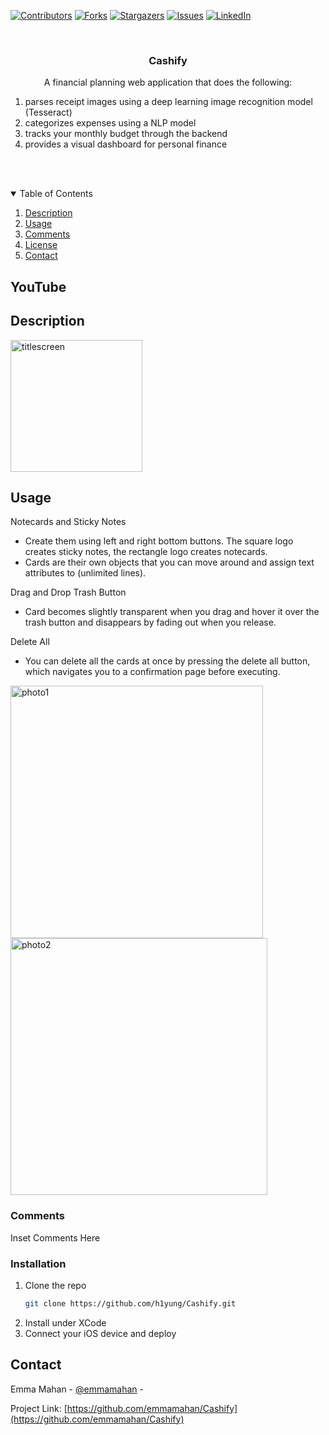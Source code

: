 [![Contributors][contributors-shield]][contributors-url]
[![Forks][forks-shield]][forks-url]
[![Stargazers][stars-shield]][stars-url]
[![Issues][issues-shield]][issues-url]
[![LinkedIn][linkedin-shield]][linkedin-url]

<!-- PROJECT LOGO -->
<br />
<p align="center">
  <a href="https://github.com/emmamahan/Cashify">
    <!-- <img src="https://user-images.githubusercontent.com/54069717/71475766-a806cf00-27af-11ea-9aff-4b0500bf2951.png" alt="Logo" width="80" height="80"> -->
  </a>

  <h3 align="center">Cashify</h3>

  <p align="center">
    A financial planning web application that does the following:
    <ol>
      <li> parses receipt images using a deep learning image recognition model (Tesseract) </li>
      <li> categorizes expenses using a NLP model </li>
      <li> tracks your monthly budget through the backend </li>
      <li> provides a visual dashboard  for personal finance </li>
    </ol>
    <br />
    <br />
  </p>
</p>

<!-- TABLE OF CONTENTS -->
<details open="open">
  <summary>Table of Contents</summary>
  <ol>
    <!--<li><a href="#youtube">YouTube Demo</a></li>-->
    <li><a href="#description">Description</a></li>
    <li><a href="#usage">Usage</a></li>
    <li><a href="#comments">Comments</a></li>
	  <li><a href="#license">License</a></li>
    <li><a href="#contact">Contact</a></li>
  </ol>
</details>

<!-- YOUTUBE -->
## YouTube

<!--[![download](https://user-images.githubusercontent.com/54069717/71476026-fcf71500-27b0-11ea-8027-5eb0df3fe527.png)](https://www.youtube.com/watch?v=nt5bddWEGeM)-->

<!-- DESCRIPTION -->
## Description


<img width="211" alt="titlescreen" src="https://user-images.githubusercontent.com/54069717/71475766-a806cf00-27af-11ea-9aff-4b0500bf2951.png">

<!-- USAGE -->
## Usage

Notecards and Sticky Notes
* Create them using left and right bottom buttons. The square logo creates sticky notes, the rectangle logo creates notecards.
* Cards are their own objects that you can move around and assign text attributes to (unlimited lines).

Drag and Drop Trash Button
* Card becomes slightly transparent when you drag and hover it over the trash button and disappears by fading out when you release.

Delete All
* You can delete all the cards at once by pressing the delete all button, which navigates you to a confirmation page before executing.

<img width="404" alt="photo1" src="https://user-images.githubusercontent.com/54069717/71475768-ab01bf80-27af-11ea-9ee0-2596d734412f.png">
<img width="411" alt="photo2" src="https://user-images.githubusercontent.com/54069717/71475773-ad641980-27af-11ea-8a5d-85aef9f07de4.png">

<!-- COMMENTS -->
### Comments

Inset Comments Here

### Installation

1. Clone the repo
   ```sh
   git clone https://github.com/h1yung/Cashify.git
   ```
2. Install under XCode
3. Connect your iOS device and deploy

<!-- LICENSE -->
<!-- ## License

Distributed under the MIT License. See `LICENSE` for more information.
 -->

<!-- CONTACT -->
## Contact

Emma Mahan - [@emmamahan][linkedin-url] - 

Project Link: [https://github.com/emmamahan/Cashify](https://github.com/emmamahan/Cashify)

<!-- MARKDOWN LINKS & IMAGES -->
<!-- https://www.markdownguide.org/basic-syntax/#reference-style-links -->
[contributors-shield]: https://img.shields.io/github/contributors/emmamahan/Cashify.svg?style=for-the-badge
[contributors-url]: https://github.com/emmamahan/Cashify/graphs/contributors
[forks-shield]: https://img.shields.io/github/forks/emmamahan/Cashify.svg?style=for-the-badge
[forks-url]: https://github.com/emmamahan/Cashify/network/members
[stars-shield]: https://img.shields.io/github/stars/emmamahan/Cashify.svg?style=for-the-badge
[stars-url]: https://github.com/emmamahan/Cashify/stargazers
[issues-shield]: https://img.shields.io/github/issues/emmamahan/Cashify.svg?style=for-the-badge
[issues-url]: https://github.com/emmamahan/Cashify/issues
[linkedin-url]: https://www.linkedin.com/in/emmamahan
[linkedin-shield]: https://img.shields.io/badge/-LinkedIn-black.svg?style=for-the-badge&logo=linkedin&colorB=555
